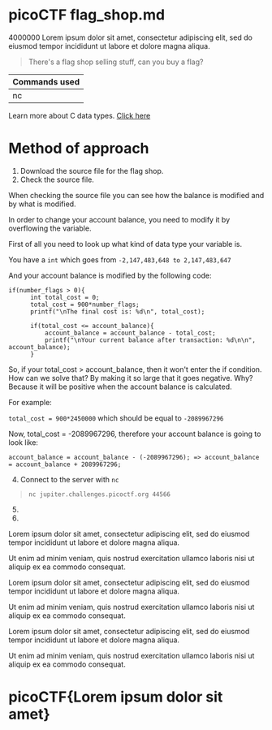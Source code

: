 # picoCTF flag_shop.md

4000000
Lorem ipsum dolor sit amet, consectetur adipiscing elit, sed do eiusmod tempor incididunt ut labore et dolore magna aliqua. 
> There's a flag shop selling stuff, can you buy a flag?


| Commands used  | 
| ------------- | 
| nc | 

Learn more about C data types. [Click here](https://www.tutorialspoint.com/cprogramming/c_data_types.htm)
# Method of approach

1. Download the source file for the flag shop.
2. Check the source file.

When checking the source file you can see how the balance is modified and by what is modified.

In order to change your account balance, you need to modify it by overflowing the variable.

First of all you need to look up what kind of data type your variable is.

You have a `int` which goes from `-2,147,483,648 to 2,147,483,647`

And your account balance is modified by the following code:

```
if(number_flags > 0){
      int total_cost = 0;
      total_cost = 900*number_flags;
      printf("\nThe final cost is: %d\n", total_cost);
      
      if(total_cost <= account_balance){
          account_balance = account_balance - total_cost;
          printf("\nYour current balance after transaction: %d\n\n", account_balance);
      }
```

So, if your total_cost > account_balance, then it won't enter the if condition. How can we solve that?
By making it so large that it goes negative. Why? Because it will be positive when the account balance is calculated.

For example:

`total_cost = 900*2450000` which should be equal to `-2089967296`

Now, total_cost = -2089967296, therefore your account balance is going to look like:

`account_balance = account_balance - (-2089967296); => account_balance = account_balance + 2089967296;`

4. Connect to the server with `nc`
>  `nc jupiter.challenges.picoctf.org 44566`
5. 
6. 



Lorem ipsum dolor sit amet, consectetur adipiscing elit, sed do eiusmod tempor incididunt ut labore et dolore magna aliqua. 

Ut enim ad minim veniam, quis nostrud exercitation ullamco laboris nisi ut aliquip ex ea commodo consequat.

Lorem ipsum dolor sit amet, consectetur adipiscing elit, sed do eiusmod tempor incididunt ut labore et dolore magna aliqua. 

Ut enim ad minim veniam, quis nostrud exercitation ullamco laboris nisi ut aliquip ex ea commodo consequat.


Lorem ipsum dolor sit amet, consectetur adipiscing elit, sed do eiusmod tempor incididunt ut labore et dolore magna aliqua. 

Ut enim ad minim veniam, quis nostrud exercitation ullamco laboris nisi ut aliquip ex ea commodo consequat.

# picoCTF{Lorem ipsum dolor sit amet}

